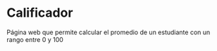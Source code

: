 # Calificador
Página web que permite calcular el promedio de un estudiante con un rango entre 0 y 100
